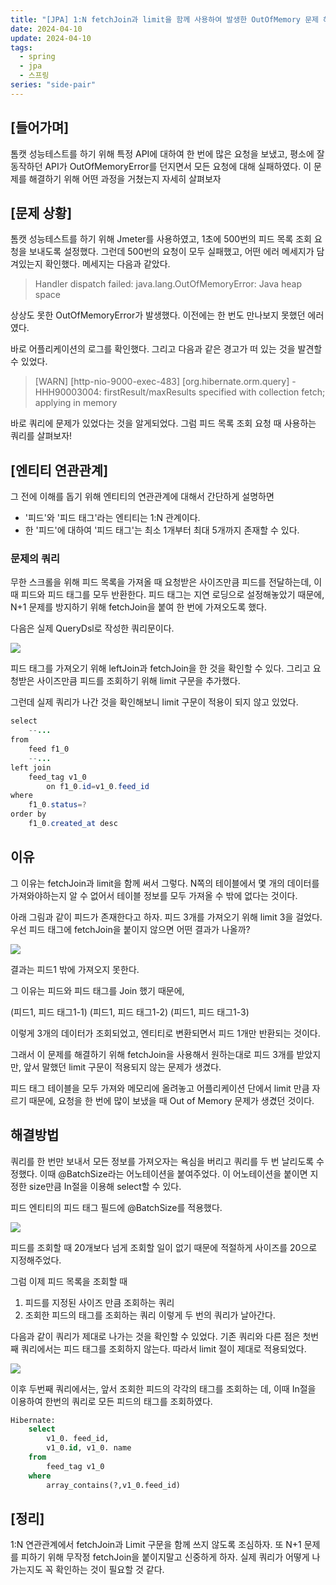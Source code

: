 ```yaml
---
title: "[JPA] 1:N fetchJoin과 limit을 함께 사용하여 발생한 OutOfMemory 문제 해결"
date: 2024-04-10
update: 2024-04-10
tags:
  - spring
  - jpa
  - 스프링
series: "side-pair"
---
```


## [들어가며]

톰캣 성능테스트를 하기 위해 특정 API에 대하여 한 번에 많은 요청을 보냈고, 평소에 잘 동작하던 API가 OutOfMemoryError를 던지면서 모든 요청에 대해 실패하였다.
이 문제를 해결하기 위해 어떤 과정을 거쳤는지 자세히 살펴보자

## [문제 상황]

톰캣 성능테스트를 하기 위해 Jmeter를 사용하였고, 1초에 500번의 피드 목록 조회 요청을 보내도록 설정했다.
그런데 500번의 요청이 모두 실패했고, 어떤 에러 메세지가 담겨있는지 확인했다.
메세지는 다음과 같았다.

> Handler dispatch failed: java.lang.OutOfMemoryError: Java heap space

상상도 못한 OutOfMemoryError가 발생했다. 이전에는 한 번도 만나보지 못했던 에러였다.

바로 어플리케이션의 로그를 확인했다.
그리고 다음과 같은 경고가 떠 있는 것을 발견할 수 있었다.

> [WARN] [http-nio-9000-exec-483] [org.hibernate.orm.query] - HHH90003004:
firstResult/maxResults specified with collection fetch; applying in memory

바로 쿼리에 문제가 있었다는 것을 알게되었다.
그럼 피드 목록 조회 요청 때 사용하는 쿼리를 살펴보자!

## [엔티티 연관관계]

그 전에 이해를 돕기 위해 엔티티의 연관관계에 대해서 간단하게 설명하면

- '피드'와 '피드 태그'라는 엔티티는 1:N 관계이다.
- 한 '피드'에 대하여 '피드 태그'는 최소 1개부터 최대 5개까지 존재할 수 있다.

### 문제의 쿼리

무한 스크롤을 위해 피드 목록을 가져올 때 요청받은 사이즈만큼 피드를 전달하는데, 이때 피드와 피드 태그를 모두 반환한다.
피드 태그는 지연 로딩으로 설정해놓았기 때문에, N+1 문제를 방지하기 위해 fetchJoin을 붙여 한 번에 가져오도록 했다.

다음은 실제 QueryDsl로 작성한 쿼리문이다.

![](1.png)

피드 태그를 가져오기 위해 leftJoin과 fetchJoin을 한 것을 확인할 수 있다.
그리고 요청받은 사이즈만큼 피드를 조회하기 위해 limit 구문을 추가했다.

그런데 실제 쿼리가 나간 것을 확인해보니 limit 구문이 적용이 되지 않고 있었다. 

```java
select
    --...
from
    feed f1_0 
    --...
left join
    feed_tag v1_0 
        on f1_0.id=v1_0.feed_id 
where
    f1_0.status=? 
order by
    f1_0.created_at desc
```

## 이유

그 이유는 fetchJoin과 limit을 함께 써서 그렇다.
N쪽의 테이블에서 몇 개의 데이터를 가져와야하는지 알 수 없어서 테이블 정보를 모두 가져올 수 밖에 없다는 것이다.

아래 그림과 같이 피드가 존재한다고 하자.
피드 3개를 가져오기 위해 limit 3을 걸었다.
우선 피드 태그에 fetchJoin을 붙이지 않으면 어떤 결과가 나올까?

![](2.png)

결과는 피드1 밖에 가져오지 못한다.

그 이유는 피드와 피드 태그를 Join 했기 때문에,

(피드1, 피드 태그1-1)
(피드1, 피드 태그1-2)
(피드1, 피드 태그1-3) 

이렇게 3개의 데이터가 조회되었고, 엔티티로 변환되면서 피드 1개만 반환되는 것이다.

그래서 이 문제를 해결하기 위해 fetchJoin을 사용해서 원하는대로 피드 3개를 받았지만,
앞서 말했던 limit 구문이 적용되지 않는 문제가 생겼다.

피드 태그 테이블을 모두 가져와 메모리에 올려놓고 어플리케이션 단에서 limit 만큼 자르기 때문에,
요청을 한 번에 많이 보냈을 때 Out of Memory 문제가 생겼던 것이다.

## 해결방법

쿼리를 한 번만 보내서 모든 정보를 가져오자는 욕심을 버리고 쿼리를 두 번 날리도록 수정했다.
이때 @BatchSize라는 어노테이션을 붙여주었다.
이 어노테이션을 붙이면 지정한 size만큼 In절을 이용해 select할 수 있다.

피드 엔티티의 피드 태그 필드에 @BatchSize를 적용했다.

![](3.png)

피드를 조회할 때 20개보다 넘게 조회할 일이 없기 때문에 적절하게 사이즈를 20으로 지정해주었다.

그럼 이제 피드 목록을 조회할 때 
1. 피드를 지정된 사이즈 만큼 조회하는 쿼리 
2. 조회한 피드의 태그를 조회하는 쿼리 이렇게 두 번의 쿼리가 날아간다.

다음과 같이 쿼리가 제대로 나가는 것을 확인할 수 있었다.
기존 쿼리와 다른 점은 첫번째 쿼리에서는 피드 태그를 조회하지 않는다. 따라서 limit 절이 제대로 적용되었다.

![](4.png)


이후 두번째 쿼리에서는, 앞서 조회한 피드의 각각의 태그를 조회하는 데, 이때 In절을 이용하여 한번의 쿼리로 모든 피드의 태그를 조회하였다.

```sql
Hibernate:
    select
        v1_0. feed_id,
        v1_0.id, v1_0. name
    from
        feed_tag v1_0
    where
        array_contains(?,v1_0.feed_id) 
```

## [정리]

1:N 연관관계에서 fetchJoin과 Limit 구문을 함께 쓰지 않도록 조심하자.
또 N+1 문제를 피하기 위해 무작정 fetchJoin을 붙이지말고 신중하게 하자.
실제 쿼리가 어떻게 나가는지도 꼭 확인하는 것이 필요할 것 같다.

 